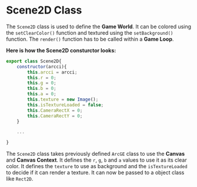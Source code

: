 # Scene2D Class

The `Scene2D` class is used to define the **Game World**. It can be colored using the `setClearColor()` function and textured using the `setBackground()` function. The `render()` function has to be called within a **Game Loop**.

**Here is how the Scene2D consturctor looks:**
```js
export class Scene2D{
	constructor(arcci){
		this.arcci = arcci;
		this.r = 0;
		this.g = 0;
		this.b = 0;
		this.a = 0;
		this.texture = new Image();
		this.isTextureLoaded = false;
        this.CameraRectX = 0;
        this.CameraRectY = 0;
	}

    ...

}
```

The `Scene2D` class takes previously defined `ArcGE` class to use the **Canvas** and **Canvas Context**. It defines the `r`, `g`, `b` and `a` values to use it as its clear color. It defines the `texture` to use as background and the `isTextureLoaded` to decide if it can render a texture. It can now be passed to a object class like `Rect2D`.
